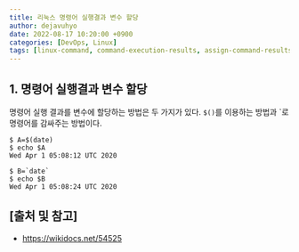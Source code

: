 ```yaml
---
title: 리눅스 명령어 실행결과 변수 할당
author: dejavuhyo
date: 2022-08-17 10:20:00 +0900
categories: [DevOps, Linux]
tags: [linux-command, command-execution-results, assign-command-results-variables, 리눅스-명령어, 리눅스-변수-할당, 실행결과-변수할당, 리눅스-실행결과-변수할당]
---
```


## 1. 명령어 실행결과 변수 할당
명령어 실행 결과를 변수에 할당하는 방법은 두 가지가 있다. `$()`를 이용하는 방법과 `로 명령어를 감싸주는 방법이다.

```shell
$ A=$(date)
$ echo $A
Wed Apr 1 05:08:12 UTC 2020

$ B=`date`
$ echo $B
Wed Apr 1 05:08:24 UTC 2020
```

## [출처 및 참고]
* <https://wikidocs.net/54525>
